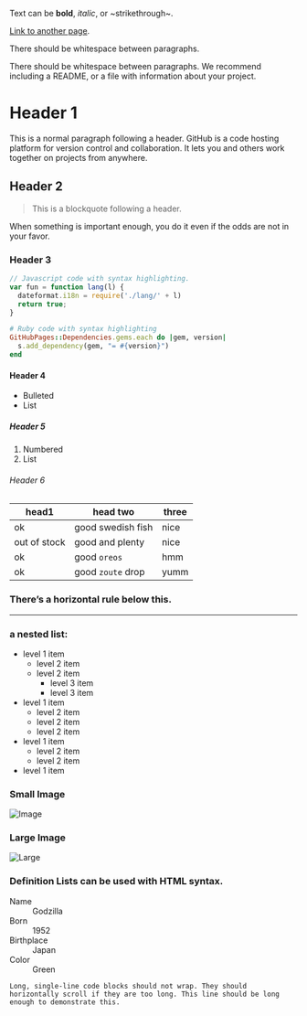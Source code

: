 Text can be **bold**, _italic_, or ~strikethrough~.

[Link to another page](https://github.com/toxicmender/toxicmender.github.io).

There should be whitespace between paragraphs.

There should be whitespace between paragraphs. We recommend including a README, or a file with information about your project.

# Header 1
This is a normal paragraph following a header. GitHub is a code hosting platform for version control and collaboration. It lets you and others work together on projects from anywhere.
## Header 2
> This is a blockquote following a header.

When something is important enough, you do it even if the odds are not in your favor.

### Header 3
```js
// Javascript code with syntax highlighting.
var fun = function lang(l) {
  dateformat.i18n = require('./lang/' + l)
  return true;
}
```
```ruby
# Ruby code with syntax highlighting
GitHubPages::Dependencies.gems.each do |gem, version|
  s.add_dependency(gem, "= #{version}")
end
```
#### Header 4
- Bulleted
- List
##### Header 5
1. Numbered
2. List
###### Header 6
| head1 | head two | three |
| ----- | -------- | ----- | 
| ok | good swedish fish | nice |
| out of stock | good and plenty | nice |
| ok | good `oreos` | hmm |
| ok | good `zoute` drop | yumm |

### There’s a horizontal rule below this.
---

### a nested list:
 - level 1 item
   - level 2 item
   - level 2 item
     - level 3 item
     - level 3 item
 - level 1 item
   - level 2 item
   - level 2 item
   - level 2 item
 - level 1 item
   - level 2 item
   - level 2 item
 - level 1 item
### Small Image
![Image](https://github.githubassets.com/images/icons/emoji/octocat.png)
### Large Image
![Large](https://guides.github.com/activities/hello-world/branching.png)

### Definition Lists can be used with HTML syntax.
<dl>
  <dt>Name</dt>
    <dd>Godzilla</dd>
  <dt>Born</dt>
    <dd>1952</dd>
  <dt>Birthplace</dt>
    <dd>Japan</dd>
  <dt>Color</dt>
    <dd>Green</dd>
</dl>

```
Long, single-line code blocks should not wrap. They should horizontally scroll if they are too long. This line should be long enough to demonstrate this.
```
